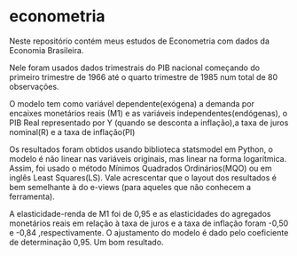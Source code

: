 # econometria
Neste repositório contém meus estudos de Econometria com dados da Economia Brasileira.

Nele foram usados dados trimestrais do PIB nacional começando do primeiro trimestre de 1966 até o quarto trimestre de 1985 num total de 80 observações.

O modelo tem como variável dependente(exógena) a demanda por encaixes monetários reais (M1) e as variáveis independentes(endógenas), o PIB Real representado por Y (quando se desconta a inflação),a taxa de juros nominal(R) e a taxa de inflação(PI)

Os resultados foram obtidos usando biblioteca statsmodel em Python, o modelo é não linear nas variáveis originais, mas linear na forma logarítmica. Assim, foi usado o método Mínimos Quadrados Ordinários(MQO) ou em inglês Least Squares(LS). Vale acrescentar que o layout dos resultados é bem semelhante à do e-views (para aqueles que não conhecem a ferramenta). 

A elasticidade-renda de M1 foi de 0,95 e as elasticidades do agregados monetários reais em relação à taxa de juros e a taxa de inflação foram -0,50 e -0,84 ,respectivamente. O ajustamento do modelo é dado pelo coeficiente de determinação 0,95. Um bom resultado.
